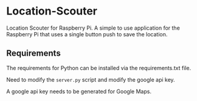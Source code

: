 # Location-Scouter
Location Scouter for Raspberry Pi. A simple to use application for the Raspberry Pi that uses a single button push to save the location.


## Requirements
The requirements for Python can be installed via the requirements.txt file.

Need to modify the `server.py` script and modify the google api key.

A google api key needs to be generated for Google Maps.
